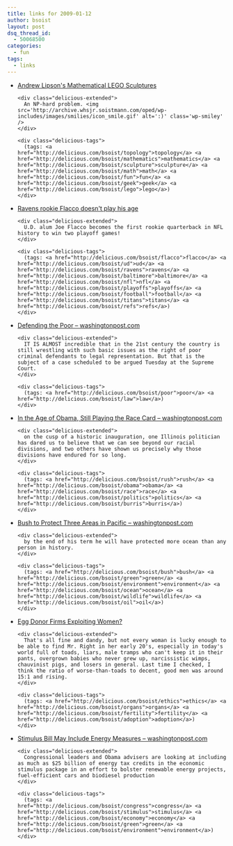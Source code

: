 ```yaml
---
title: links for 2009-01-12
author: bsoist
layout: post
dsq_thread_id:
  - 50068500
categories:
  - fun
tags:
  - links
---
```

<ul class="delicious">
  <li>
    <div class="delicious-link">
      <a href="http://www.andrewlipson.com/mathlego.htm">Andrew Lipson's Mathematical LEGO Sculptures</a>
    </div>
    
    <div class="delicious-extended">
      An NP-hard problem. <img src='http://archive.whsjr.soistmann.com/oped/wp-includes/images/smilies/icon_smile.gif' alt=':)' class='wp-smiley' />
    </div>
    
    <div class="delicious-tags">
      (tags: <a href="http://delicious.com/bsoist/topology">topology</a> <a href="http://delicious.com/bsoist/mathematics">mathematics</a> <a href="http://delicious.com/bsoist/sculpture">sculpture</a> <a href="http://delicious.com/bsoist/math">math</a> <a href="http://delicious.com/bsoist/fun">fun</a> <a href="http://delicious.com/bsoist/geek">geek</a> <a href="http://delicious.com/bsoist/lego">lego</a>)
    </div>
  </li>
  
  <li>
    <div class="delicious-link">
      <a href="http://sports.yahoo.com/nfl/news;_ylt=AmL6VCRNCb0SH1Cx1n41k_hDubYF?slug=jc-ravenswin011009&prov=yhoo&type=lgns">Ravens rookie Flacco doesn't play his age</a>
    </div>
    
    <div class="delicious-extended">
      U.D. alum Joe Flacco becomes the first rookie quarterback in NFL history to win two playoff games!
    </div>
    
    <div class="delicious-tags">
      (tags: <a href="http://delicious.com/bsoist/flacco">flacco</a> <a href="http://delicious.com/bsoist/ud">ud</a> <a href="http://delicious.com/bsoist/ravens">ravens</a> <a href="http://delicious.com/bsoist/baltimore">baltimore</a> <a href="http://delicious.com/bsoist/nfl">nfl</a> <a href="http://delicious.com/bsoist/playoffs">playoffs</a> <a href="http://delicious.com/bsoist/football">football</a> <a href="http://delicious.com/bsoist/titans">titans</a> <a href="http://delicious.com/bsoist/refs">refs</a>)
    </div>
  </li>
  
  <li>
    <div class="delicious-link">
      <a href="http://www.washingtonpost.com/wp-dyn/content/article/2009/01/10/AR2009011001756.html">Defending the Poor &#8211; washingtonpost.com</a>
    </div>
    
    <div class="delicious-extended">
      IT IS ALMOST incredible that in the 21st century the country is still wrestling with such basic issues as the right of poor criminal defendants to legal representation. But that is the subject of a case scheduled to be argued Tuesday at the Supreme Court.
    </div>
    
    <div class="delicious-tags">
      (tags: <a href="http://delicious.com/bsoist/poor">poor</a> <a href="http://delicious.com/bsoist/law">law</a>)
    </div>
  </li>
  
  <li>
    <div class="delicious-link">
      <a href="http://www.washingtonpost.com/wp-dyn/content/article/2009/01/09/AR2009010902339.html">In the Age of Obama, Still Playing the Race Card &#8211; washingtonpost.com</a>
    </div>
    
    <div class="delicious-extended">
      on the cusp of a historic inauguration, one Illinois politician has dared us to believe that we can see beyond our racial divisions, and two others have shown us precisely why those divisions have endured for so long.
    </div>
    
    <div class="delicious-tags">
      (tags: <a href="http://delicious.com/bsoist/rush">rush</a> <a href="http://delicious.com/bsoist/obama">obama</a> <a href="http://delicious.com/bsoist/race">race</a> <a href="http://delicious.com/bsoist/politics">politics</a> <a href="http://delicious.com/bsoist/burris">burris</a>)
    </div>
  </li>
  
  <li>
    <div class="delicious-link">
      <a href="http://www.washingtonpost.com/wp-dyn/content/story/2009/01/06/ST2009010600211.html?sid=ST2009010600211">Bush to Protect Three Areas in Pacific &#8211; washingtonpost.com</a>
    </div>
    
    <div class="delicious-extended">
      by the end of his term he will have protected more ocean than any person in history.
    </div>
    
    <div class="delicious-tags">
      (tags: <a href="http://delicious.com/bsoist/bush">bush</a> <a href="http://delicious.com/bsoist/green">green</a> <a href="http://delicious.com/bsoist/environment">environment</a> <a href="http://delicious.com/bsoist/ocean">ocean</a> <a href="http://delicious.com/bsoist/wildlife">wildlife</a> <a href="http://delicious.com/bsoist/oil">oil</a>)
    </div>
  </li>
  
  <li>
    <div class="delicious-link">
      <a href="http://www.washingtonpost.com/wp-srv/community/groups/index.html?plckForumPage=ForumDiscussion&plckDiscussionId=Cat%3aa70e3396-6663-4a8d-ba19-e44939d3c44fForum%3a7e37e6c5-101b-4a23-8c06-99fc97d57bf8Discussion%3a766181c9-fa08-4c41-8e9c-607994861dd0">Egg Donor Firms Exploiting Women?</a>
    </div>
    
    <div class="delicious-extended">
      That's all fine and dandy, but not every woman is lucky enough to be able to find Mr. Right in her early 20's, especially in today's world full of toads, liars, male tramps who can't keep it in their pants, overgrown babies who never grew up, narcissistic wimps, chauvinist pigs, and losers in general. Last time I checked, I think the ratio of worse-than-toads to decent, good men was around 15:1 and rising.
    </div>
    
    <div class="delicious-tags">
      (tags: <a href="http://delicious.com/bsoist/ethics">ethics</a> <a href="http://delicious.com/bsoist/organs">organs</a> <a href="http://delicious.com/bsoist/fertility">fertility</a> <a href="http://delicious.com/bsoist/adoption">adoption</a>)
    </div>
  </li>
  
  <li>
    <div class="delicious-link">
      <a href="http://www.washingtonpost.com/wp-dyn/content/article/2009/01/10/AR2009011002056.html?hpid=topnews">Stimulus Bill May Include Energy Measures &#8211; washingtonpost.com</a>
    </div>
    
    <div class="delicious-extended">
      Congressional leaders and Obama advisers are looking at including as much as $25 billion of energy tax credits in the economic stimulus package in an effort to bolster renewable energy projects, fuel-efficient cars and biodiesel production
    </div>
    
    <div class="delicious-tags">
      (tags: <a href="http://delicious.com/bsoist/congress">congress</a> <a href="http://delicious.com/bsoist/stimulus">stimulus</a> <a href="http://delicious.com/bsoist/economy">economy</a> <a href="http://delicious.com/bsoist/green">green</a> <a href="http://delicious.com/bsoist/environment">environment</a>)
    </div>
  </li>
</ul>
